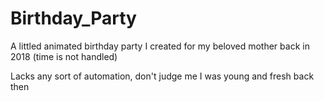 # Birthday_Party
A littled animated birthday party I created for my beloved mother back in 2018 (time is not handled)

Lacks any sort of automation, don't judge me I was young and fresh back then
